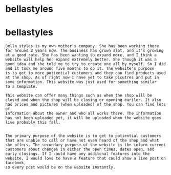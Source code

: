# bellastyles
# bellastyles
    Bella styles is my own mother's company. She has been working there for around 2 years now. The business has grown alot, and it's growing at a good rate. She has been wanting to expand more, and I think a
    website will help her expand extremely better. She though it was a good idea and she told me to try to create one all by myself. So I did and it took me around five months to do it. The website's purpose
    is to get to more potiential customers and they can find products used at the shop. As of right now I have yet to take picutres and put in some information. This website was just used for something similar
    to a template. 
    
    This website can offer many things such as when the shop will be closed and when the shop will be closing or opening eariler. It also has prices and pictures (when uploaded) of the shop. You can find lots of 
    information about the owner and who all works there. The information has not been uploaded yet, it will be uploaded when the website goes live probably this fall.
    
    
    The primary purpose of the website is to get to potiential customers that are unable to call or have not even heard of the shop and what she offers. The secondary purpose of the website is the inform current 
    customers about changes in either the open times, dates open, and early closings. If I could have any additonal features into the website, I would love to have a feature that could show a live post on facebook,
    so every post would be on the website instantly.
